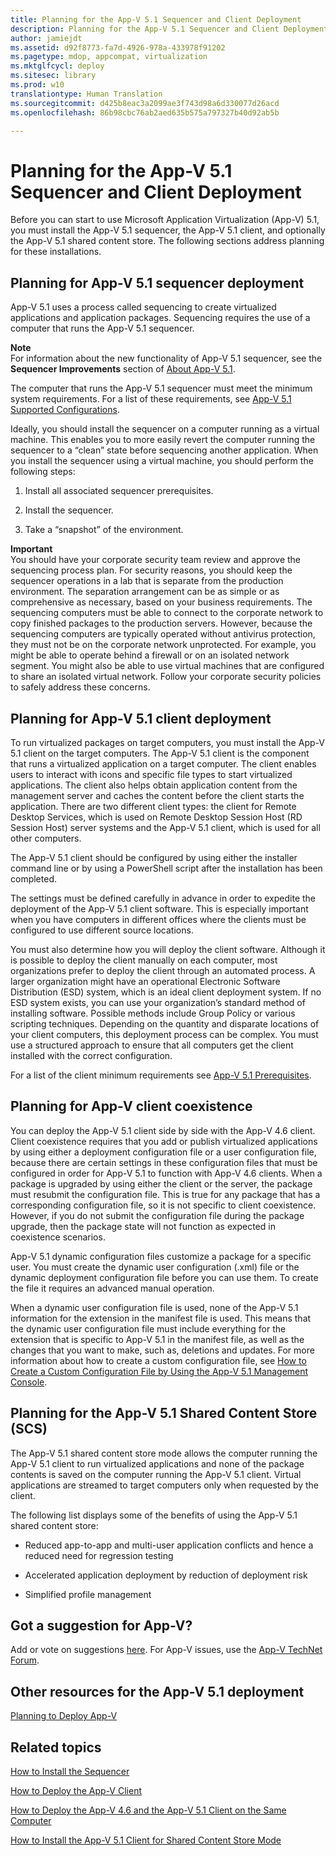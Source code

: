 ```yaml
---
title: Planning for the App-V 5.1 Sequencer and Client Deployment
description: Planning for the App-V 5.1 Sequencer and Client Deployment
author: jamiejdt
ms.assetid: d92f8773-fa7d-4926-978a-433978f91202
ms.pagetype: mdop, appcompat, virtualization
ms.mktglfcycl: deploy
ms.sitesec: library
ms.prod: w10
translationtype: Human Translation
ms.sourcegitcommit: d425b8eac3a2099ae3f743d98a6d330077d26acd
ms.openlocfilehash: 86b98cbc76ab2aed635b575a797327b40d92ab5b

---
```



# Planning for the App-V 5.1 Sequencer and Client Deployment


Before you can start to use Microsoft Application Virtualization (App-V) 5.1, you must install the App-V 5.1 sequencer, the App-V 5.1 client, and optionally the App-V 5.1 shared content store. The following sections address planning for these installations.

## Planning for App-V 5.1 sequencer deployment


App-V 5.1 uses a process called sequencing to create virtualized applications and application packages. Sequencing requires the use of a computer that runs the App-V 5.1 sequencer.

**Note**  
For information about the new functionality of App-V 5.1 sequencer, see the **Sequencer Improvements** section of [About App-V 5.1](about-app-v-51.md).

 

The computer that runs the App-V 5.1 sequencer must meet the minimum system requirements. For a list of these requirements, see [App-V 5.1 Supported Configurations](app-v-51-supported-configurations.md).

Ideally, you should install the sequencer on a computer running as a virtual machine. This enables you to more easily revert the computer running the sequencer to a “clean” state before sequencing another application. When you install the sequencer using a virtual machine, you should perform the following steps:

1.  Install all associated sequencer prerequisites.

2.  Install the sequencer.

3.  Take a “snapshot” of the environment.

**Important**  
You should have your corporate security team review and approve the sequencing process plan. For security reasons, you should keep the sequencer operations in a lab that is separate from the production environment. The separation arrangement can be as simple or as comprehensive as necessary, based on your business requirements. The sequencing computers must be able to connect to the corporate network to copy finished packages to the production servers. However, because the sequencing computers are typically operated without antivirus protection, they must not be on the corporate network unprotected. For example, you might be able to operate behind a firewall or on an isolated network segment. You might also be able to use virtual machines that are configured to share an isolated virtual network. Follow your corporate security policies to safely address these concerns.

 

## Planning for App-V 5.1 client deployment


To run virtualized packages on target computers, you must install the App-V 5.1 client on the target computers. The App-V 5.1 client is the component that runs a virtualized application on a target computer. The client enables users to interact with icons and specific file types to start virtualized applications. The client also helps obtain application content from the management server and caches the content before the client starts the application. There are two different client types: the client for Remote Desktop Services, which is used on Remote Desktop Session Host (RD Session Host) server systems and the App-V 5.1 client, which is used for all other computers.

The App-V 5.1 client should be configured by using either the installer command line or by using a PowerShell script after the installation has been completed.

The settings must be defined carefully in advance in order to expedite the deployment of the App-V 5.1 client software. This is especially important when you have computers in different offices where the clients must be configured to use different source locations.

You must also determine how you will deploy the client software. Although it is possible to deploy the client manually on each computer, most organizations prefer to deploy the client through an automated process. A larger organization might have an operational Electronic Software Distribution (ESD) system, which is an ideal client deployment system. If no ESD system exists, you can use your organization’s standard method of installing software. Possible methods include Group Policy or various scripting techniques. Depending on the quantity and disparate locations of your client computers, this deployment process can be complex. You must use a structured approach to ensure that all computers get the client installed with the correct configuration.

For a list of the client minimum requirements see [App-V 5.1 Prerequisites](app-v-51-prerequisites.md).

## <a href="" id="bkmk-client-coexist"></a>Planning for App-V client coexistence


You can deploy the App-V 5.1 client side by side with the App-V 4.6 client. Client coexistence requires that you add or publish virtualized applications by using either a deployment configuration file or a user configuration file, because there are certain settings in these configuration files that must be configured in order for App-V 5.1 to function with App-V 4.6 clients. When a package is upgraded by using either the client or the server, the package must resubmit the configuration file. This is true for any package that has a corresponding configuration file, so it is not specific to client coexistence. However, if you do not submit the configuration file during the package upgrade, then the package state will not function as expected in coexistence scenarios.

App-V 5.1 dynamic configuration files customize a package for a specific user. You must create the dynamic user configuration (.xml) file or the dynamic deployment configuration file before you can use them. To create the file it requires an advanced manual operation.

When a dynamic user configuration file is used, none of the App-V 5.1 information for the extension in the manifest file is used. This means that the dynamic user configuration file must include everything for the extension that is specific to App-V 5.1 in the manifest file, as well as the changes that you want to make, such as, deletions and updates. For more information about how to create a custom configuration file, see [How to Create a Custom Configuration File by Using the App-V 5.1 Management Console](how-to-create-a-custom-configuration-file-by-using-the-app-v-51-management-console.md).

## <a href="" id="bkmk-plan-for-scs"></a>Planning for the App-V 5.1 Shared Content Store (SCS)


The App-V 5.1 shared content store mode allows the computer running the App-V 5.1 client to run virtualized applications and none of the package contents is saved on the computer running the App-V 5.1 client. Virtual applications are streamed to target computers only when requested by the client.

The following list displays some of the benefits of using the App-V 5.1 shared content store:

-   Reduced app-to-app and multi-user application conflicts and hence a reduced need for regression testing

-   Accelerated application deployment by reduction of deployment risk

-   Simplified profile management

## Got a suggestion for App-V?


Add or vote on suggestions [here](http://appv.uservoice.com/forums/280448-microsoft-application-virtualization). For App-V issues, use the [App-V TechNet Forum](https://social.technet.microsoft.com/Forums/home?forum=mdopappv).

## <a href="" id="other-resources-for-the-app-v-5-1-deployment-"></a>Other resources for the App-V 5.1 deployment


[Planning to Deploy App-V](planning-to-deploy-app-v51.md)

## Related topics


[How to Install the Sequencer](how-to-install-the-sequencer-51beta-gb18030.md)

[How to Deploy the App-V Client](how-to-deploy-the-app-v-client-51gb18030.md)

[How to Deploy the App-V 4.6 and the App-V 5.1 Client on the Same Computer](how-to-deploy-the-app-v-46-and-the-app-v--51-client-on-the-same-computer.md)

[How to Install the App-V 5.1 Client for Shared Content Store Mode](how-to-install-the-app-v-51-client-for-shared-content-store-mode.md)

 

 








<!--HONumber=Jun16_HO4-->


